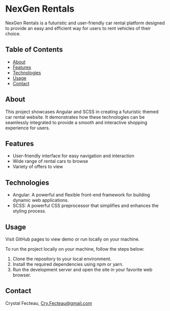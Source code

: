 # NexGen Rentals

NexGen Rentals is a futuristic and user-friendly car rental platform designed to provide an easy and efficient way for users to rent vehicles of their choice.

## Table of Contents

- [About](#about)
- [Features](#features)
- [Technologies](#technologies)
- [Usage](#usage)
- [Contact](#contact)

## About

This project showcases Angular and SCSS in creating a futuristic themed car rental website. It demonstrates how these technologies can be seamlessly integrated to provide a smooth and interactive shopping experience for users.

## Features

- User-friendly interface for easy navigation and interaction
- Wide range of rental cars to browse
- Variety of offers to view

## Technologies

- Angular: A powerful and flexible front-end framework for building dynamic web applications.
- SCSS: A powerful CSS preprocessor that simplifies and enhances the styling process.

## Usage

Visit GitHub pages to view demo or run locally on your machine.

To run the project locally on your machine, follow the steps below:

1. Clone the repository to your local environment.
2. Install the required dependencies using npm or yarn.
3. Run the development server and open the site in your favorite web browser.

## Contact

Crystal Fecteau, Cry.Fecteau@gmail.com